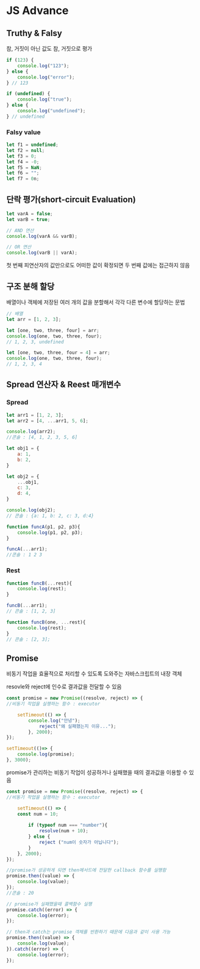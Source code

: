 # JS Advance

## Truthy & Falsy

참, 거짓이 아닌 값도 참, 거짓으로 평가

```jsx
if (123) {
	console.log("123");
} else {
	console.log("error");
} // 123

if (undefined) {
	console.log("true");
} else {
	console.log("undefined");
} // undefined
```

### Falsy value

```jsx
let f1 = undefined;
let f2 = null;
let f3 = 0;
let f4 = -0;
let f5 = NaN;
let f6 = "";
let f7 = 0n;
```

## 단락 평가(short-circuit Evaluation)

```jsx
let varA = false;
let varB = true;

// AND 연산
console.log(varA && varB);

// OR 연산
console.log(varB || varA);
```

첫 번째 피연산자의 값만으로도 어떠한 값이 확정되면 두 번째 값에는 접근하지 않음

## 구조 분해 할당

배열이나 객체에 저장된 여러 개의 값을 분할해서 각각 다른 변수에 할당하는 문법

```jsx
// 배열
let arr = [1, 2, 3];

let [one, two, three, four] = arr;
console.log(one, two, three, four);
// 1, 2, 3, undefined

let [one, two, three, four = 4] = arr;
console.log(one, two, three, four);
// 1, 2, 3, 4
```

## Spread 연산자 & Reest 매개변수

### Spread

```jsx
let arr1 = [1, 2, 3];
let arr2 = [4, ...arr1, 5, 6];

console.log(arr2);
//콘솔 : [4, 1, 2, 3, 5, 6]

let obj1 = {
	a: 1,
	b: 2,
}

let obj2 = {
	...obj1,
	c: 3,
	d: 4,
}

console.log(obj2);
// 콘솔 : {a: 1, b: 2, c: 3, d:4}

function funcA(p1, p2, p3){
	console.log(p1, p2, p3);
}

funcA(...arr1);
//콘솔 : 1 2 3
```

### Rest

```jsx
function funcB(...rest){
	console.log(rest);
}

funcB(...arr1);
// 콘솔 : [1, 2, 3]

function funcB(one, ...rest){
	console.log(rest);
}
// 콘솔 : [2, 3];
```

## Promise

비동기 작업을 효율적으로 처리할 수 있도록 도와주는 자바스크립트의 내장 객체

resovle와 reject에 인수로 결과값을 전달할 수 있음

```jsx
const promise = new Promise((resolve, reject) => {
//비동기 작업을 실행하는 함수 : executor

	setTimeout(() => {
		console.log("안녕");
			reject("왜 실패했는지 이유...");
		}, 2000);
});

setTimeout(()=> {
	console.log(promise);
}, 3000);
```

promise가 관리하는 비동기 작업이 성공하거나 실패했을 때의 결과값을 이용할 수 있음

```jsx
const promise = new Promise((resolve, reject) => {
//비동기 작업을 실행하는 함수 : executor

	setTimeout(() => {
	const num = 10;
	
		if (typeof num === "number"){
			resolve(num + 10);
		} else {
			reject ("num이 숫자가 아닙니다");
		}
	}, 2000);
});

//promise가 성공하게 되면 then메서드에 전달한 callback 함수를 실행함 
promise.then((value) => {
	console.log(value);
});
//콘솔 : 20 

// promise가 실패했을때 콜백함수 실행
promise.catch((error) => {
	console.log(error);
});

// then과 catch는 promise 객체를 반환하기 때문에 다음과 같이 사용 가능
promise.then((value) => {
	console.log(value);
}).catch((error) => {
	console.log(error);
});
```